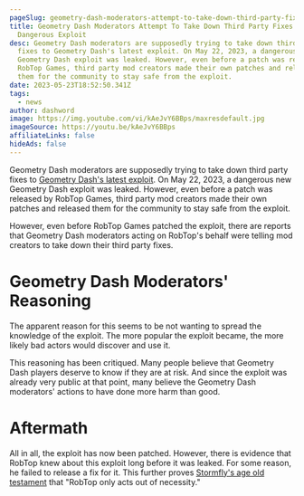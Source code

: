 ```yaml
---
pageSlug: geometry-dash-moderators-attempt-to-take-down-third-party-fixes-to-dangerous-exploit
title: Geometry Dash Moderators Attempt To Take Down Third Party Fixes To
  Dangerous Exploit
desc: Geometry Dash moderators are supposedly trying to take down third party
  fixes to Geometry Dash's latest exploit. On May 22, 2023, a dangerous new
  Geometry Dash exploit was leaked. However, even before a patch was released by
  RobTop Games, third party mod creators made their own patches and released
  them for the community to stay safe from the exploit.
date: 2023-05-23T18:52:50.341Z
tags:
  - news
author: dashword
image: https://img.youtube.com/vi/kAeJvY6BBps/maxresdefault.jpg
imageSource: https://youtu.be/kAeJvY6BBps
affiliateLinks: false
hideAds: false
---
```

Geometry Dash moderators are supposedly trying to take down third party fixes to [Geometry Dash's latest exploit](/posts/geometry-dash-exploit-puts-all-levels-and-you-at-risk/). On May 22, 2023, a dangerous new Geometry Dash exploit was leaked. However, even before a patch was released by RobTop Games, third party mod creators made their own patches and released them for the community to stay safe from the exploit.

However, even before RobTop Games patched the exploit, there are reports that Geometry Dash moderators acting on RobTop's behalf were telling mod creators to take down their third party fixes.

# Geometry Dash Moderators' Reasoning

The apparent reason for this seems to be not wanting to spread the knowledge of the exploit. The more popular the exploit became, the more likely bad actors would discover and use it.

This reasoning has been critiqued. Many people believe that Geometry Dash players deserve to know if they are at risk. And since the exploit was already very public at that point, many believe the Geometry Dash moderators' actions to have done more harm than good.

# Aftermath

All in all, the exploit has now been patched. However, there is evidence that RobTop knew about this exploit long before it was leaked. For some reason, he failed to release a fix for it. This further proves [Stormfly's age old testament](https://youtu.be/-okuM-2e8NA) that "RobTop only acts out of necessity."